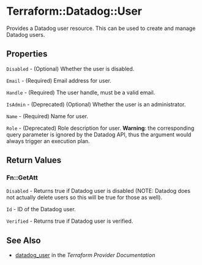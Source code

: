 # Terraform::Datadog::User

Provides a Datadog user resource. This can be used to create and manage Datadog users.

## Properties

`Disabled` - (Optional) Whether the user is disabled.

`Email` - (Required) Email address for user.

`Handle` - (Required) The user handle, must be a valid email.

`IsAdmin` - (Deprecated) (Optional) Whether the user is an administrator.

`Name` - (Required) Name for user.

`Role` - (Deprecated) Role description for user. **Warning**: the corresponding query parameter is ignored by the Datadog API, thus the argument would always trigger an execution plan.


## Return Values

### Fn::GetAtt

`Disabled` - Returns true if Datadog user is disabled (NOTE: Datadog does not actually delete users so this will be true for those as well).

`Id` - ID of the Datadog user.

`Verified` - Returns true if Datadog user is verified.

## See Also

* [datadog_user](https://www.terraform.io/docs/providers/datadog/r/user.html) in the _Terraform Provider Documentation_